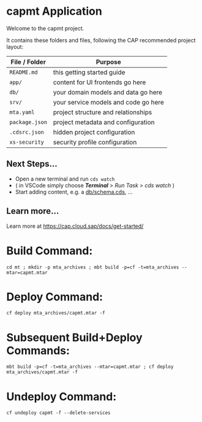 # capmt Application

Welcome to the capmt project.

It contains these folders and files, following the CAP recommended project layout:

File / Folder | Purpose
---------|----------
`README.md` | this getting started guide
`app/` | content for UI frontends go here
`db/` | your domain models and data go here
`srv/` | your service models and code go here
`mta.yaml` | project structure and relationships
`package.json` | project metadata and configuration
`.cdsrc.json` | hidden project configuration
`xs-security` | security profile configuration


## Next Steps...

- Open a new terminal and run  `cds watch`
- ( in VSCode simply choose _**Terminal** > Run Task > cds watch_ )
- Start adding content, e.g. a [db/schema.cds](db/schema.cds), ...


## Learn more...

Learn more at https://cap.cloud.sap/docs/get-started/

# Build Command:
```
cd mt ; mkdir -p mta_archives ; mbt build -p=cf -t=mta_archives --mtar=capmt.mtar
```

# Deploy Command:
```
cf deploy mta_archives/capmt.mtar -f
```

# Subsequent Build+Deploy Commands:
```
mbt build -p=cf -t=mta_archives --mtar=capmt.mtar ; cf deploy mta_archives/capmt.mtar -f
```

# Undeploy Command:
```
cf undeploy capmt -f --delete-services
```
